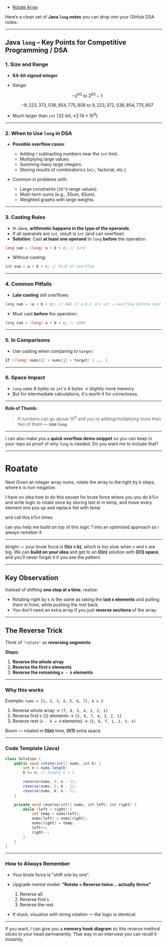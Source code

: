 - [Rotate Array](#rotate)


Here’s a clean set of **Java `long` notes** you can drop into your GitHub DSA notes:

---


## **Java `long` – Key Points for Competitive Programming / DSA**

### **1. Size and Range**

* **64-bit signed integer**
* Range:

  $$
  -2^{63} \ \text{to} \ 2^{63} - 1
  $$

  $$
  -9{,}223{,}372{,}036{,}854{,}775{,}808 \ \text{to} \ 9{,}223{,}372{,}036{,}854{,}775{,}807
  $$
* Much larger than `int` (32-bit, $\pm 2.14 \times 10^9$).

---

### **2. When to Use `long` in DSA**

* **Possible overflow cases**:

  * Adding / subtracting numbers near the `int` limit.
  * Multiplying large values.
  * Summing many large integers.
  * Storing results of combinatorics (`nCr`, factorial, etc.).
* Common in problems with:

  * Large constraints (`10^9` range values).
  * Multi-term sums (e.g., 3Sum, 4Sum).
  * Weighted graphs with large weights.

---

### **3. Casting Rules**

* In Java, **arithmetic happens in the type of the operands**.
* If all operands are `int`, result is `int` (and can overflow).
* **Solution**: Cast **at least one operand** to `long` **before** the operation.

```java
long sum = (long) a + b + c; // Safe
```

* Without casting:

```java
int sum = a + b + c; // Risk of overflow
```

---

### **4. Common Pitfalls**

* **Late casting** still overflows:

```java
long sum = (a + b + c); // BAD if a,b,c are int → overflow before cast
```

* Must cast **before** the operation:

```java
long sum = (long) a + b + c; // GOOD
```

---

### **5. In Comparisons**

* Use casting when comparing to `target`:

```java
if ((long) nums[i] + nums[j] > target) { ... }
```

---

### **6. Space Impact**

* `long` uses 8 bytes vs `int`'s 4 bytes → slightly more memory.
* But for intermediate calculations, it's worth it for correctness.

---

**Rule of Thumb:**

> If numbers can go above $10^9$ and you're adding/multiplying more than two of them — **use `long`**.

---

I can also make you a **quick overflow demo snippet** so you can keep in your repo as proof of why `long` is needed.
Do you want me to include that?

---

# Roatate
Next Given an integer array nums, rotate the array to the right by k steps, where k is non-negative.

I have no idea how to do this except for brute force where you you do k%n and write logic to rotate once by storing last el in temp, and move every element one pos up and replace fist with temp

and call this k%n times

can you help me build on top of this logic ? into an optimised approach so i always remeber it

----

Alright — your brute force is **O(n × k)**, which is too slow when `n` and `k` are big.
We can **build on your idea** and get to an **O(n)** solution with **O(1) space**, and you'll never forget it if you see the pattern.

---

## **Key Observation**

Instead of shifting **one step at a time**, realize:

* Rotating right by `k` is the same as taking the **last `k` elements** and putting them in front, while pushing the rest back.
* You don’t need an extra array if you just **reverse sections** of the array.

---

## **The Reverse Trick**

Think of `"rotate"` as **reversing segments**:

**Steps:**

1. **Reverse the whole array**
2. **Reverse the first `k` elements**
3. **Reverse the remaining `n - k` elements**

---

### **Why this works**

Example:
`nums = [1, 2, 3, 4, 5, 6, 7], k = 3`

1. Reverse whole array → `[7, 6, 5, 4, 3, 2, 1]`
2. Reverse first `k` (`3`) elements → `[5, 6, 7, 4, 3, 2, 1]`
3. Reverse rest (`n - k = 4` elements) → `[5, 6, 7, 1, 2, 3, 4]`

Boom — rotated in **O(n)** time, **O(1)** extra space.

---

### **Code Template (Java)**

```java
class Solution {
    public void rotate(int[] nums, int k) {
        int n = nums.length;
        k %= n; // handle k > n

        reverse(nums, 0, n - 1);
        reverse(nums, 0, k - 1);
        reverse(nums, k, n - 1);
    }

    private void reverse(int[] nums, int left, int right) {
        while (left < right) {
            int temp = nums[left];
            nums[left] = nums[right];
            nums[right] = temp;
            left++;
            right--;
        }
    }
}
```

---

### **How to Always Remember**

* Your brute force is "shift one by one".
* Upgrade mental model: **"Rotate = Reverse twice… actually thrice"**

  1. Reverse all.
  2. Reverse first `k`.
  3. Reverse the rest.
* If stuck, visualize with string rotation — the logic is identical.

---

If you want, I can give you a **memory hook diagram** so this reverse method sticks in your head permanently. That way in an interview you can recall it instantly.


